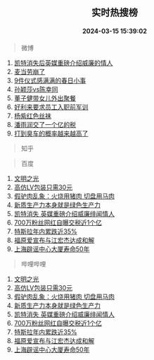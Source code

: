 <div align="center"><h2>实时热搜榜</h2><h4>2024-03-15 15:39:02</h4></div>

> 微博  

1. [凯特消失后英媒重磅介绍威廉的情人](https://s.weibo.com/weibo?q=%23%E5%87%AF%E7%89%B9%E6%B6%88%E5%A4%B1%E5%90%8E%E8%8B%B1%E5%AA%92%E9%87%8D%E7%A3%85%E4%BB%8B%E7%BB%8D%E5%A8%81%E5%BB%89%E7%9A%84%E6%83%85%E4%BA%BA%23&t=31&band_rank=1&Refer=top)<br />
2. [麦当劳崩了](https://s.weibo.com/weibo?q=%E9%BA%A6%E5%BD%93%E5%8A%B3%E5%B4%A9%E4%BA%86&t=31&band_rank=2&Refer=top)<br />
3. [9件仪式感满满的春日小事](https://s.weibo.com/weibo?q=%239%E4%BB%B6%E4%BB%AA%E5%BC%8F%E6%84%9F%E6%BB%A1%E6%BB%A1%E7%9A%84%E6%98%A5%E6%97%A5%E5%B0%8F%E4%BA%8B%23&t=31&band_rank=3&Refer=top)<br />
4. [孙颖莎vs陈幸同](https://s.weibo.com/weibo?q=%23%E5%AD%99%E9%A2%96%E8%8E%8Evs%E9%99%88%E5%B9%B8%E5%90%8C%23&t=31&band_rank=4&Refer=top)<br />
5. [董子健带女儿外出聚餐](https://s.weibo.com/weibo?q=%23%E8%91%A3%E5%AD%90%E5%81%A5%E5%B8%A6%E5%A5%B3%E5%84%BF%E5%A4%96%E5%87%BA%E8%81%9A%E9%A4%90%23&t=31&band_rank=5&Refer=top)<br />
6. [好利来要求员工入职前军训](https://s.weibo.com/weibo?q=%23%E5%A5%BD%E5%88%A9%E6%9D%A5%E8%A6%81%E6%B1%82%E5%91%98%E5%B7%A5%E5%85%A5%E8%81%8C%E5%89%8D%E5%86%9B%E8%AE%AD%23&t=31&band_rank=6&Refer=top)<br />
7. [杨紫红色丝袜](https://s.weibo.com/weibo?q=%23%E6%9D%A8%E7%B4%AB%E7%BA%A2%E8%89%B2%E4%B8%9D%E8%A2%9C%23&t=31&band_rank=7&Refer=top)<br />
8. [潘雨润交了一个亿的税](https://s.weibo.com/weibo?q=%23%E6%BD%98%E9%9B%A8%E6%B6%A6%E4%BA%A4%E4%BA%86%E4%B8%80%E4%B8%AA%E4%BA%BF%E7%9A%84%E7%A8%8E%23&t=31&band_rank=8&Refer=top)<br />
9. [打到臭车的概率越来越高了](https://s.weibo.com/weibo?q=%23%E6%89%93%E5%88%B0%E8%87%AD%E8%BD%A6%E7%9A%84%E6%A6%82%E7%8E%87%E8%B6%8A%E6%9D%A5%E8%B6%8A%E9%AB%98%E4%BA%86%23&t=31&band_rank=9&Refer=top)<br />

> 知乎  


> 百度  

1. [文明之光](https://www.baidu.com/s?wd=%E6%96%87%E6%98%8E%E4%B9%8B%E5%85%89&sa=fyb_news&rsv_dl=fyb_news)<br />
2. [高仿LV包装只需30元](https://www.baidu.com/s?wd=%E9%AB%98%E4%BB%BFLV%E5%8C%85%E8%A3%85%E5%8F%AA%E9%9C%8030%E5%85%83&sa=fyb_news&rsv_dl=fyb_news)<br />
3. [假驴肉乱象：火烧用猪肉 切盘用马肉](https://www.baidu.com/s?wd=%E5%81%87%E9%A9%B4%E8%82%89%E4%B9%B1%E8%B1%A1%EF%BC%9A%E7%81%AB%E7%83%A7%E7%94%A8%E7%8C%AA%E8%82%89+%E5%88%87%E7%9B%98%E7%94%A8%E9%A9%AC%E8%82%89&sa=fyb_news&rsv_dl=fyb_news)<br />
4. [新质生产力本身就是绿色生产力](https://www.baidu.com/s?wd=%E6%96%B0%E8%B4%A8%E7%94%9F%E4%BA%A7%E5%8A%9B%E6%9C%AC%E8%BA%AB%E5%B0%B1%E6%98%AF%E7%BB%BF%E8%89%B2%E7%94%9F%E4%BA%A7%E5%8A%9B&sa=fyb_news&rsv_dl=fyb_news)<br />
5. [凯特消失 英媒重磅介绍威廉绯闻情人](https://www.baidu.com/s?wd=%E5%87%AF%E7%89%B9%E6%B6%88%E5%A4%B1+%E8%8B%B1%E5%AA%92%E9%87%8D%E7%A3%85%E4%BB%8B%E7%BB%8D%E5%A8%81%E5%BB%89%E7%BB%AF%E9%97%BB%E6%83%85%E4%BA%BA&sa=fyb_news&rsv_dl=fyb_news)<br />
6. [700万粉丝网红自曝交税近1个亿](https://www.baidu.com/s?wd=700%E4%B8%87%E7%B2%89%E4%B8%9D%E7%BD%91%E7%BA%A2%E8%87%AA%E6%9B%9D%E4%BA%A4%E7%A8%8E%E8%BF%911%E4%B8%AA%E4%BA%BF&sa=fyb_news&rsv_dl=fyb_news)<br />
7. [特斯拉年内累跌近35%](https://www.baidu.com/s?wd=%E7%89%B9%E6%96%AF%E6%8B%89%E5%B9%B4%E5%86%85%E7%B4%AF%E8%B7%8C%E8%BF%9135%25&sa=fyb_news&rsv_dl=fyb_news)<br />
8. [福原爱宣布与江宏杰达成和解](https://www.baidu.com/s?wd=%E7%A6%8F%E5%8E%9F%E7%88%B1%E5%AE%A3%E5%B8%83%E4%B8%8E%E6%B1%9F%E5%AE%8F%E6%9D%B0%E8%BE%BE%E6%88%90%E5%92%8C%E8%A7%A3&sa=fyb_news&rsv_dl=fyb_news)<br />
9. [上海辟谣中心大厦寿命50年](https://www.baidu.com/s?wd=%E4%B8%8A%E6%B5%B7%E8%BE%9F%E8%B0%A3%E4%B8%AD%E5%BF%83%E5%A4%A7%E5%8E%A6%E5%AF%BF%E5%91%BD50%E5%B9%B4&sa=fyb_news&rsv_dl=fyb_news)<br />

> 哔哩哔哩  

1. [文明之光](https://www.baidu.com/s?wd=%E6%96%87%E6%98%8E%E4%B9%8B%E5%85%89&sa=fyb_news&rsv_dl=fyb_news)<br />
2. [高仿LV包装只需30元](https://www.baidu.com/s?wd=%E9%AB%98%E4%BB%BFLV%E5%8C%85%E8%A3%85%E5%8F%AA%E9%9C%8030%E5%85%83&sa=fyb_news&rsv_dl=fyb_news)<br />
3. [假驴肉乱象：火烧用猪肉 切盘用马肉](https://www.baidu.com/s?wd=%E5%81%87%E9%A9%B4%E8%82%89%E4%B9%B1%E8%B1%A1%EF%BC%9A%E7%81%AB%E7%83%A7%E7%94%A8%E7%8C%AA%E8%82%89+%E5%88%87%E7%9B%98%E7%94%A8%E9%A9%AC%E8%82%89&sa=fyb_news&rsv_dl=fyb_news)<br />
4. [新质生产力本身就是绿色生产力](https://www.baidu.com/s?wd=%E6%96%B0%E8%B4%A8%E7%94%9F%E4%BA%A7%E5%8A%9B%E6%9C%AC%E8%BA%AB%E5%B0%B1%E6%98%AF%E7%BB%BF%E8%89%B2%E7%94%9F%E4%BA%A7%E5%8A%9B&sa=fyb_news&rsv_dl=fyb_news)<br />
5. [凯特消失 英媒重磅介绍威廉绯闻情人](https://www.baidu.com/s?wd=%E5%87%AF%E7%89%B9%E6%B6%88%E5%A4%B1+%E8%8B%B1%E5%AA%92%E9%87%8D%E7%A3%85%E4%BB%8B%E7%BB%8D%E5%A8%81%E5%BB%89%E7%BB%AF%E9%97%BB%E6%83%85%E4%BA%BA&sa=fyb_news&rsv_dl=fyb_news)<br />
6. [700万粉丝网红自曝交税近1个亿](https://www.baidu.com/s?wd=700%E4%B8%87%E7%B2%89%E4%B8%9D%E7%BD%91%E7%BA%A2%E8%87%AA%E6%9B%9D%E4%BA%A4%E7%A8%8E%E8%BF%911%E4%B8%AA%E4%BA%BF&sa=fyb_news&rsv_dl=fyb_news)<br />
7. [特斯拉年内累跌近35%](https://www.baidu.com/s?wd=%E7%89%B9%E6%96%AF%E6%8B%89%E5%B9%B4%E5%86%85%E7%B4%AF%E8%B7%8C%E8%BF%9135%25&sa=fyb_news&rsv_dl=fyb_news)<br />
8. [福原爱宣布与江宏杰达成和解](https://www.baidu.com/s?wd=%E7%A6%8F%E5%8E%9F%E7%88%B1%E5%AE%A3%E5%B8%83%E4%B8%8E%E6%B1%9F%E5%AE%8F%E6%9D%B0%E8%BE%BE%E6%88%90%E5%92%8C%E8%A7%A3&sa=fyb_news&rsv_dl=fyb_news)<br />
9. [上海辟谣中心大厦寿命50年](https://www.baidu.com/s?wd=%E4%B8%8A%E6%B5%B7%E8%BE%9F%E8%B0%A3%E4%B8%AD%E5%BF%83%E5%A4%A7%E5%8E%A6%E5%AF%BF%E5%91%BD50%E5%B9%B4&sa=fyb_news&rsv_dl=fyb_news)<br />
